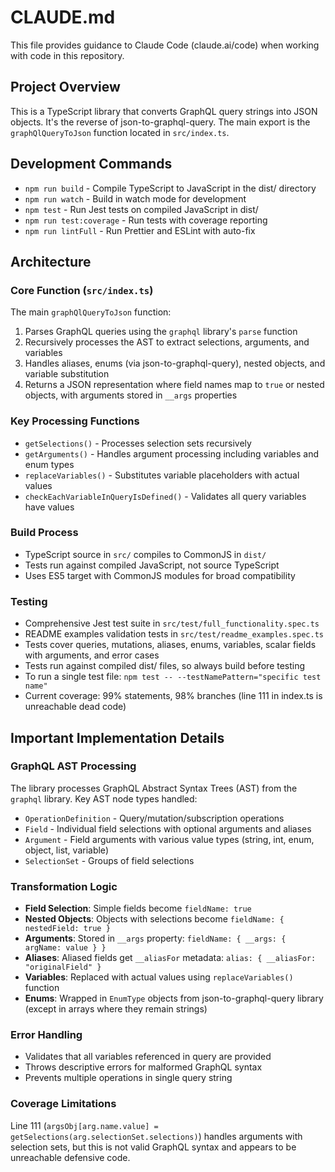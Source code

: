 # CLAUDE.md

This file provides guidance to Claude Code (claude.ai/code) when working with code in this repository.

## Project Overview

This is a TypeScript library that converts GraphQL query strings into JSON objects. It's the reverse of json-to-graphql-query. The main export is the `graphQlQueryToJson` function located in `src/index.ts`.

## Development Commands

- `npm run build` - Compile TypeScript to JavaScript in the dist/ directory
- `npm run watch` - Build in watch mode for development
- `npm test` - Run Jest tests on compiled JavaScript in dist/
- `npm run test:coverage` - Run tests with coverage reporting
- `npm run lintFull` - Run Prettier and ESLint with auto-fix

## Architecture

### Core Function (`src/index.ts`)
The main `graphQlQueryToJson` function:
1. Parses GraphQL queries using the `graphql` library's `parse` function
2. Recursively processes the AST to extract selections, arguments, and variables
3. Handles aliases, enums (via json-to-graphql-query), nested objects, and variable substitution
4. Returns a JSON representation where field names map to `true` or nested objects, with arguments stored in `__args` properties

### Key Processing Functions
- `getSelections()` - Processes selection sets recursively
- `getArguments()` - Handles argument processing including variables and enum types  
- `replaceVariables()` - Substitutes variable placeholders with actual values
- `checkEachVariableInQueryIsDefined()` - Validates all query variables have values

### Build Process
- TypeScript source in `src/` compiles to CommonJS in `dist/`
- Tests run against compiled JavaScript, not source TypeScript
- Uses ES5 target with CommonJS modules for broad compatibility

### Testing
- Comprehensive Jest test suite in `src/test/full_functionality.spec.ts`
- README examples validation tests in `src/test/readme_examples.spec.ts`
- Tests cover queries, mutations, aliases, enums, variables, scalar fields with arguments, and error cases
- Tests run against compiled dist/ files, so always build before testing
- To run a single test file: `npm test -- --testNamePattern="specific test name"`
- Current coverage: 99% statements, 98% branches (line 111 in index.ts is unreachable dead code)

## Important Implementation Details

### GraphQL AST Processing
The library processes GraphQL Abstract Syntax Trees (AST) from the `graphql` library. Key AST node types handled:
- `OperationDefinition` - Query/mutation/subscription operations
- `Field` - Individual field selections with optional arguments and aliases
- `Argument` - Field arguments with various value types (string, int, enum, object, list, variable)
- `SelectionSet` - Groups of field selections

### Transformation Logic
- **Field Selection**: Simple fields become `fieldName: true`
- **Nested Objects**: Objects with selections become `fieldName: { nestedField: true }`
- **Arguments**: Stored in `__args` property: `fieldName: { __args: { argName: value } }`
- **Aliases**: Aliased fields get `__aliasFor` metadata: `alias: { __aliasFor: "originalField" }`
- **Variables**: Replaced with actual values using `replaceVariables()` function
- **Enums**: Wrapped in `EnumType` objects from json-to-graphql-query library (except in arrays where they remain strings)

### Error Handling
- Validates that all variables referenced in query are provided
- Throws descriptive errors for malformed GraphQL syntax
- Prevents multiple operations in single query string

### Coverage Limitations
Line 111 (`argsObj[arg.name.value] = getSelections(arg.selectionSet.selections)`) handles arguments with selection sets, but this is not valid GraphQL syntax and appears to be unreachable defensive code.